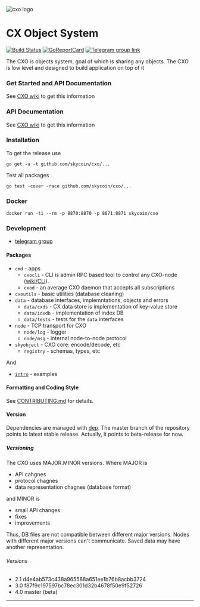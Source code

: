 ![cxo logo](https://user-images.githubusercontent.com/26845312/32426759-2a7c367c-c282-11e7-87bc-9f0a936046af.png)

CX Object System
================

[![Build Status](https://travis-ci.org/skycoin/cxo.svg)](https://travis-ci.org/skycoin/cxo)
[![GoReportCard](https://goreportcard.com/badge/skycoin/cxo)](https://goreportcard.com/report/skycoin/cxo)
[![Telegram group link](telegram-group.svg)](https://t.me/joinchat/B_ax-A6oCR9eQuAPiJtvaw)

The CXO is objects system, goal of which is sharing any objects. The CXO
is low level and designed to build application on top of it

### Get Started and API Documentation

See [CXO wiki](https://github.com/skycoin/cxo/wiki/Get-Started) to get this information

### API Documentation

See [CXO wiki](https://github.com/skycoin/cxo/wiki) to get this information

### Installation

To get the release use
```
go get -u -t github.com/skycoin/cxo/...
```
Test all packages
```
go test -cover -race github.com/skycoin/cxo/...
```

### Docker

```
docker run -ti --rm -p 8870:8870 -p 8871:8871 skycoin/cxo
```


### Development

- [telegram group](https://t.me/joinchat/B_ax-A6oCR9eQuAPiJtvaw)

#### Packages

- `cmd` - apps
  - `cxocli` - CLI is admin RPC based tool to control any CXO-node
    ([wiki/CLI](https://github.com/skycoin/cxo/wiki/CLI)).
  - `cxod` - an average CXO daemon that accepts all subscriptions
- `cxoutils` - basic utilities (database cleaning)
- `data` - database interfaces, implemntations, objects and errors
  - `data/cxds` - CX data store is implementation of key-value store
  - `data/idxdb` - implementation of index DB
  - `data/tests` - tests for the `data` interfaces
- `node` - TCP transport for CXO
  - `node/log` - logger
  - `node/msg` - internal node-to-node protocol
- `skyobject` - CXO core: encode/decode, etc
  - `registry` - schemas, types, etc

And

- [`intro`](./intro) - examples


#### Formatting and Coding Style

See [CONTRIBUTING.md](CONTRIBUTING.md) for details.

#### Version

Dependencies are managed with [dep](https://golang.github.io/dep). The master
branch of the repository points to latest stable release. Actually, it points
to beta-release for now.

##### Versioning

The CXO uses MAJOR.MINOR versions. Where MAJOR is

- API cahgnes
- protocol chagnes
- data representation chagnes (database format)

and MINOR is
- small API changes
- fixes
- improvements

Thus, DB files are not compatible between different major versions. Nodes
with different major versions can't communicate. Saved data may have another
representation.

###### Versions

- 2.1 d4e4ab573c438a965588a651ee1b76b8acbb3724
- 3.0 f87f9c197597bc78ec301d32b4678f50e9f52726
- 4.0 master (beta)

---
